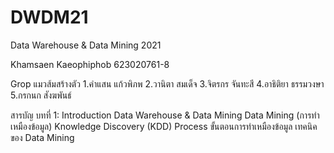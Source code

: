 # DWDM21
Data Warehouse &amp; Data Mining 2021

Khamsaen Kaeophiphob 623020761-8

Grop แมวส้มสร้างตัว
1.คำแสน แก้วพิภพ
2.วานิตา สมเด็จ
3.จิตรกร จันทะสี 
4.อาธิติยา ธรรมวงษา
5.กรกนก สังฆพันธ์  

สารบัญ
บทที่ 1: Introduction
Data Warehouse & Data Mining
Data Mining (การทำเหมืองข้อมูล)
Knowledge Discovery (KDD) Process
ขั้นตอนการทำเหมืองข้อมูล
เทคนิคของ Data Mining


